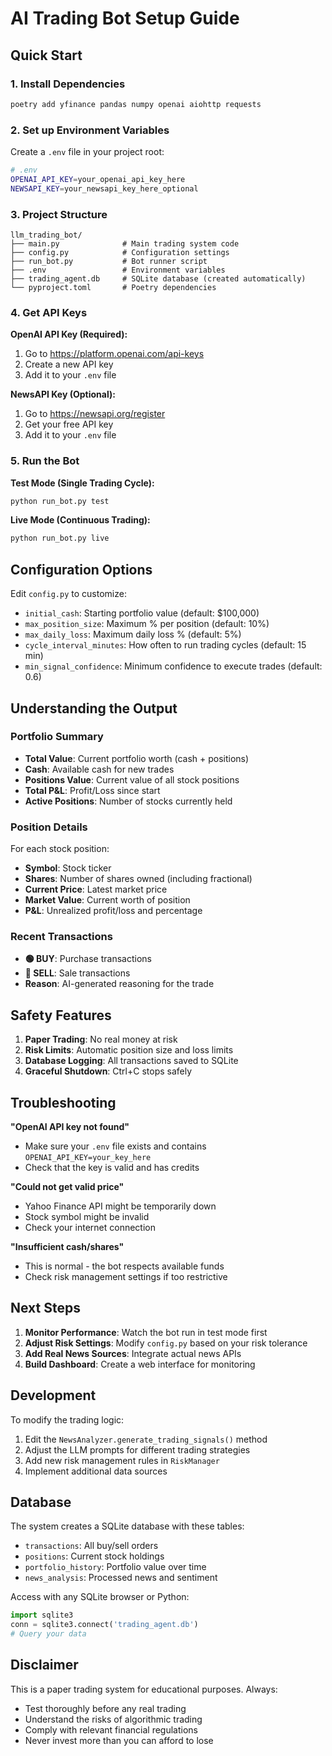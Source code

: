 # AI Trading Bot Setup Guide

## Quick Start

### 1. Install Dependencies
```bash
poetry add yfinance pandas numpy openai aiohttp requests
```

### 2. Set up Environment Variables
Create a `.env` file in your project root:

```bash
# .env
OPENAI_API_KEY=your_openai_api_key_here
NEWSAPI_KEY=your_newsapi_key_here_optional
```

### 3. Project Structure
```
llm_trading_bot/
├── main.py              # Main trading system code
├── config.py            # Configuration settings
├── run_bot.py           # Bot runner script
├── .env                 # Environment variables
├── trading_agent.db     # SQLite database (created automatically)
└── pyproject.toml       # Poetry dependencies
```

### 4. Get API Keys

**OpenAI API Key (Required):**
1. Go to https://platform.openai.com/api-keys
2. Create a new API key
3. Add it to your `.env` file

**NewsAPI Key (Optional):**
1. Go to https://newsapi.org/register
2. Get your free API key
3. Add it to your `.env` file

### 5. Run the Bot

**Test Mode (Single Trading Cycle):**
```bash
python run_bot.py test
```

**Live Mode (Continuous Trading):**
```bash
python run_bot.py live
```

## Configuration Options

Edit `config.py` to customize:

- `initial_cash`: Starting portfolio value (default: $100,000)
- `max_position_size`: Maximum % per position (default: 10%)
- `max_daily_loss`: Maximum daily loss % (default: 5%)
- `cycle_interval_minutes`: How often to run trading cycles (default: 15 min)
- `min_signal_confidence`: Minimum confidence to execute trades (default: 0.6)

## Understanding the Output

### Portfolio Summary
- **Total Value**: Current portfolio worth (cash + positions)
- **Cash**: Available cash for new trades
- **Positions Value**: Current value of all stock positions
- **Total P&L**: Profit/Loss since start
- **Active Positions**: Number of stocks currently held

### Position Details
For each stock position:
- **Symbol**: Stock ticker
- **Shares**: Number of shares owned (including fractional)
- **Current Price**: Latest market price
- **Market Value**: Current worth of position
- **P&L**: Unrealized profit/loss and percentage

### Recent Transactions
- **🟢 BUY**: Purchase transactions
- **🔴 SELL**: Sale transactions
- **Reason**: AI-generated reasoning for the trade

## Safety Features

1. **Paper Trading**: No real money at risk
2. **Risk Limits**: Automatic position size and loss limits
3. **Database Logging**: All transactions saved to SQLite
4. **Graceful Shutdown**: Ctrl+C stops safely

## Troubleshooting

**"OpenAI API key not found"**
- Make sure your `.env` file exists and contains `OPENAI_API_KEY=your_key_here`
- Check that the key is valid and has credits

**"Could not get valid price"**
- Yahoo Finance API might be temporarily down
- Stock symbol might be invalid
- Check your internet connection

**"Insufficient cash/shares"**
- This is normal - the bot respects available funds
- Check risk management settings if too restrictive

## Next Steps

1. **Monitor Performance**: Watch the bot run in test mode first
2. **Adjust Risk Settings**: Modify `config.py` based on your risk tolerance
3. **Add Real News Sources**: Integrate actual news APIs
4. **Build Dashboard**: Create a web interface for monitoring

## Development

To modify the trading logic:
1. Edit the `NewsAnalyzer.generate_trading_signals()` method
2. Adjust the LLM prompts for different trading strategies
3. Add new risk management rules in `RiskManager`
4. Implement additional data sources

## Database

The system creates a SQLite database with these tables:
- `transactions`: All buy/sell orders
- `positions`: Current stock holdings
- `portfolio_history`: Portfolio value over time
- `news_analysis`: Processed news and sentiment

Access with any SQLite browser or Python:
```python
import sqlite3
conn = sqlite3.connect('trading_agent.db')
# Query your data
```

## Disclaimer

This is a paper trading system for educational purposes. Always:
- Test thoroughly before any real trading
- Understand the risks of algorithmic trading
- Comply with relevant financial regulations
- Never invest more than you can afford to lose